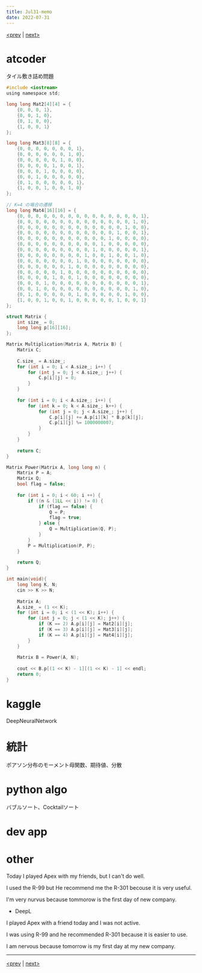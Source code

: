 ```yaml
---
title: Jul31-memo 
date: 2022-07-31 
---
```


[<prev](https://idekworks.github.io/TechnicalMemo/2022/07/30/Jul30.html) | [next>](https://idekworks.github.io/TechnicalMemo/2022/08/01/Aug01.html) 

# atcoder
タイル敷き詰め問題

```c
#include <iostream>
using namespace std;

long long Mat2[4][4] = {
    {0, 0, 0, 1},
    {0, 0, 1, 0},
    {0, 1, 0, 0},
    {1, 0, 0, 1}
};

long long Mat3[8][8] = {
	{0, 0, 0, 0, 0, 0, 0, 1},
	{0, 0, 0, 0, 0, 0, 1, 0},
	{0, 0, 0, 0, 0, 1, 0, 0},
	{0, 0, 0, 0, 1, 0, 0, 1},
	{0, 0, 0, 1, 0, 0, 0, 0},
	{0, 0, 1, 0, 0, 0, 0, 0},
	{0, 1, 0, 0, 0, 0, 0, 1},
	{1, 0, 0, 1, 0, 0, 1, 0}
};
 
// K=4 の場合の遷移
long long Mat4[16][16] = {
	{0, 0, 0, 0, 0, 0, 0, 0, 0, 0, 0, 0, 0, 0, 0, 1},
	{0, 0, 0, 0, 0, 0, 0, 0, 0, 0, 0, 0, 0, 0, 1, 0},
	{0, 0, 0, 0, 0, 0, 0, 0, 0, 0, 0, 0, 0, 1, 0, 0},
	{0, 0, 0, 0, 0, 0, 0, 0, 0, 0, 0, 0, 1, 0, 0, 1},
	{0, 0, 0, 0, 0, 0, 0, 0, 0, 0, 0, 1, 0, 0, 0, 0},
	{0, 0, 0, 0, 0, 0, 0, 0, 0, 0, 1, 0, 0, 0, 0, 0},
	{0, 0, 0, 0, 0, 0, 0, 0, 0, 1, 0, 0, 0, 0, 0, 1},
	{0, 0, 0, 0, 0, 0, 0, 0, 1, 0, 0, 1, 0, 0, 1, 0},
	{0, 0, 0, 0, 0, 0, 0, 1, 0, 0, 0, 0, 0, 0, 0, 0},
	{0, 0, 0, 0, 0, 0, 1, 0, 0, 0, 0, 0, 0, 0, 0, 0},
	{0, 0, 0, 0, 0, 1, 0, 0, 0, 0, 0, 0, 0, 0, 0, 0},
	{0, 0, 0, 0, 1, 0, 0, 1, 0, 0, 0, 0, 0, 0, 0, 0},
	{0, 0, 0, 1, 0, 0, 0, 0, 0, 0, 0, 0, 0, 0, 0, 1},
	{0, 0, 1, 0, 0, 0, 0, 0, 0, 0, 0, 0, 0, 0, 1, 0},
	{0, 1, 0, 0, 0, 0, 0, 1, 0, 0, 0, 0, 0, 1, 0, 0},
	{1, 0, 0, 1, 0, 0, 1, 0, 0, 0, 0, 0, 1, 0, 0, 1}
};

struct Matrix {
    int size_ = 0;
    long long p[16][16];
};

Matrix Multiplication(Matrix A, Matrix B) {
    Matrix C;
    
    C.size_ = A.size_;
    for (int i = 0; i < A.size_; i++) {
        for (int j = 0; j < A.size_; j++) {
            C.p[i][j] = 0;
        }
    }
    
    for (int i = 0; i < A.size_; i++) {
        for (int k = 0; k < A.size_; k++) {
            for (int j = 0; j < A.size_; j++) {
                C.p[i][j] += A.p[i][k] * B.p[k][j];
                C.p[i][j] %= 1000000007;
            }
        }
    }
    
    return C;
}

Matrix Power(Matrix A, long long n) {
    Matrix P = A;
    Matrix Q;
    bool flag = false;
    
    for (int i = 0; i < 60; i ++) {
        if ((n & (1LL << i)) != 0) {
            if (flag == false) {
                Q = P;
                flag = true;
            } else {
                Q = Multiplication(Q, P);
            }
        }
        P = Multiplication(P, P);
    }
    
    return Q;
}

int main(void){
    long long K, N;
    cin >> K >> N;
    
    Matrix A;
    A.size_ = (1 << K);
    for (int i = 0; i < (1 << K); i++) {
        for (int j = 0; j < (1 << K); j++) {
            if (K == 2) A.p[i][j] = Mat2[i][j];
            if (K == 3) A.p[i][j] = Mat3[i][j];
            if (K == 4) A.p[i][j] = Mat4[i][j];
        }
    }
    
    Matrix B = Power(A, N);
    
    cout << B.p[(1 << K) - 1][(1 << K) - 1] << endl;
    return 0;
}


```

# kaggle
DeepNeuralNetwork

# 統計
ポアソン分布のモーメント母関数、期待値、分散

# python algo
バブルソート、Cocktailソート

# dev app

# other
Today I played Apex with my friends, but I can't do well.

I used the R-99 but He recommend me the R-301 becouse it is very useful.

I'm very nurvus because tommorow is the first day of new company.

- DeepL

I played Apex with a friend today and I was not active.

I was using R-99 and he recommended R-301 because it is easier to use.

I am nervous because tomorrow is my first day at my new company.

***

[<prev](https://idekworks.github.io/TechnicalMemo/2022/07/30/Jul30.html) | [next>](https://idekworks.github.io/TechnicalMemo/2022/08/01/Aug01.html)

